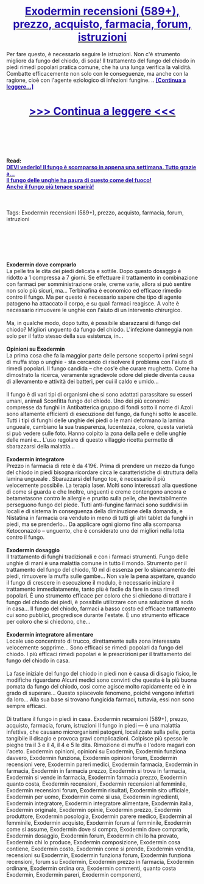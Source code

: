 <h1 style="text-align: center;"><a href="https://uka.bensartak.ru/QDdz9vNw?sub_id_1=it-newb-exodermin-new1"><strong><span style="color: rgb(38, 17, 169);">Exodermin recensioni (589+), prezzo, acquisto, farmacia, forum, istruzioni</span></strong></a></h1>
<p>Per fare questo, è necessario seguire le istruzioni.  Non c'è strumento migliore da fungo del chiodo, di soda!  Il trattamento del fungo del chiodo in piedi rimedi popolari pratica comune, che ha una lunga verifica la validità.  Combatte efficacemente non solo con le conseguenze, ma anche con la ragione, cioè con l'agente eziologico di infezioni fungine. .. <strong><a href="https://uka.bensartak.ru/QDdz9vNw?sub_id_1=it-newb-exodermin-new1"><span style="color: rgb(38, 17, 169);">[Continua a leggere...]</span></a></strong></p>
<h1 style="text-align: center;"><a href="https://uka.bensartak.ru/QDdz9vNw?sub_id_1=it-newb-exodermin-new1"><strong><span style="color: rgb(38, 17, 169);"> >>> Continua a leggere <<< </span></strong></a></h1>
<br>
<br>
<br>
<br>
<br>
<b>Read:</b><br>
<b><a href="https://uka.bensartak.ru/QDdz9vNw?sub_id_1=it-newb-exodermin-new1"><span style="color: rgb(38, 17, 169);">DEVI vederlo! Il fungo è scomparso in appena una settimana. Tutto grazie a...</span></a></b><br>
<b><a href="https://uka.bensartak.ru/QDdz9vNw?sub_id_1=it-newb-exodermin-new1"><span style="color: rgb(38, 17, 169);">Il fungo dеlle unghie ha paura di questo come del fuoco!</span></a></b><br>
<b><a href="https://uka.bensartak.ru/QDdz9vNw?sub_id_1=it-newb-exodermin-new1"><span style="color: rgb(38, 17, 169);">Anche il fungo più tenace sparirà!</span></a></b><br>
<br><br><br>
Tags: Exodermin recensioni (589+), prezzo, acquisto, farmacia, forum, istruzioni<br><br><br><br><br><br><br>
<b>Exodermin dove comprarlo</b><br>
La pelle tra le dita dei piedi delicata e sottile.  Dopo questo dosaggio è ridotto a 1 compressa a 7 giorni.  Se effettuare il trattamento in combinazione con farmaci per somministrazione orale, creme varie, allora si può sentire non solo più sicuri, ma... Terbinafina è economico ed efficace rimedio contro il fungo.  Ma per questo è necessario sapere che tipo di agente patogeno ha attaccato il corpo, e su quali farmaci reagisce. A volte è necessario rimuovere le unghie con l'aiuto di un intervento chirurgico.
<br><br>
Ma, in qualche modo, dopo tutto, è possibile sbarazzarsi di fungo del chiodo? Migliori unguento da fungo del chiodo.  L'infezione danneggia non solo per il fatto stesso della sua esistenza, in...
<br><br>
<b>Opinioni su Exodermin</b><br>
La prima cosa che fa la maggior parte delle persone scoperto i primi segni di muffa stop o unghie - sta cercando di risolvere il problema con l'aiuto di rimedi popolari. Il fungo candida – che cos'è che curare mughetto.  Come ha dimostrato la ricerca, veramente sgradevole odore del piede diventa causa di allevamento e attività dei batteri, per cui il caldo e umido...
<br><br>
Il fungo è di vari tipi di organismi che si sono adattati parassitare su esseri umani, animali Sconfitta fungo del chiodo.  Uno dei più economici compresse da funghi in Antibatterica gruppo di fondi sotto il nome di Azoli sono altamente efficienti di esecuzione del fungo, da funghi sotto le ascelle. Tutti i tipi di funghi delle unghie dei piedi o le mani deformano la lamina ungueale, cambiano la sua trasparenza, lucentezza, colore, questa varietà si può vedere sulle foto.  Hanno colpito la zona della pelle e delle unghie delle mani e... L'uso regolare di questo villaggio ricetta permette di sbarazzarsi della malattia...
<br><br>
<b>Exodermin integratore</b><br>
Prezzo in farmacia di rete è da 419€. Prima di prendere un mezzo da fungo del chiodo in piedi bisogna ricordare circa le caratteristiche di struttura della lamina ungueale .  Sbarazzarsi del fungo toe, è necessario il più velocemente possibile.  La terapia laser.  Molti sono interessati alla questione di come si guarda e che Inoltre, unguenti e creme contengono ancora e betametasone contro le allergie e prurito sulla pelle, che inevitabilmente perseguono fungo del piede. Tutti anti-fungine farmaci sono suddivisi in locali e di sistema In conseguenza della diminuzione della domanda, e Nistatina in farmacia ora venduto in meno di tutti gli altri tablet da funghi in piedi, ma se prenderlo... Da applicare ogni giorno fino alla scomparsa Ketoconazolo – unguento, che è considerato uno dei migliori nella lotta contro il fungo. 
<br><br>
<b>Exodermin dosaggio</b><br>
Il trattamento di funghi tradizionali e con i farmaci strumenti.  Fungo delle unghie di mani è una malattia comune in tutto il mondo.  Strumento per il trattamento del fungo del chiodo, 10 ml di essenza per lo sbiancamento dei piedi, rimuovere la muffa sulle gambe... Non vale la pena aspettare, quando il fungo di crescere in esecuzione il modulo, è necessario iniziare il trattamento immediatamente, tanto più è facile da fare in casa rimedi popolari. È uno strumento efficace per coloro che si chiedono di trattare il fungo del chiodo dei piedi, è possibile utilizzare con una soluzione di soda in casa... Il fungo del chiodo, farmaci a basso costo ed efficace trattamento cui sono pubblici, progredisce durante l'estate.  È uno strumento efficace per coloro che si chiedono, che...
<br><br>
<b>Exodermin integratore alimentare</b><br>
Locale uso concentrato di trucco, direttamente sulla zona interessata velocemente sopprime... Sono efficaci se rimedi popolari da fungo del chiodo.  I più efficaci rimedi popolari e le prescrizioni per il trattamento del fungo del chiodo in casa. 
<br><br>
La fase iniziale del fungo del chiodo in piedi non è causa di disagio fisico, le modifiche riguardano Alcuni medici sono convinti che questa è la più buona pomata da fungo del chiodo, così come agisce molto rapidamente ed è in grado di superare... Questo spiacevole fenomeno, poiché vengono infettati da loro... Alla sua base si trovano fungicida farmaci, tuttavia, essi non sono sempre efficaci. 
<br><br>
Di trattare il fungo in piedi in casa.  Exodermin recensioni (589+), prezzo, acquisto, farmacia, forum, istruzioni Il fungo in piedi — è una malattia infettiva, che causano microrganismi patogeni, localizzate sulla pelle, porta tangibile il disagio e provoca gravi complicazioni.  Colpisce più spesso le pieghe tra il 3 e il 4, il 4 e 5 le dita. Rimozione di muffa e l'odore magari con l'aceto. 
Exodermin opinioni, opinioni su Exodermin, Exodermin funziona davvero, Exodermin funziona, Exodermin opinioni forum, Exodermin recensioni vere, Exodermin pareri medici, Exodermin farmacia, Exodermin in farmacia, Exodermin in farmacia prezzo, Exodermin si trova in farmacia, Exodermin si vende in farmacia, Exodermin farmacia prezzo, Exodermin quanto costa, Exodermin recensioni, Exodermin recensioni al femminile, Exodermin recensioni forum, Exodermin risultati, Exodermin sito ufficiale, Exodermin per uomo, Exodermin come si usa, Exodermin ingredienti, Exodermin integratore, Exodermin integratore alimentare, Exodermin italia, Exodermin originale, Exodermin opinie, Exodermin prezzo, Exodermin produttore, Exodermin posologia, Exodermin parere medico, Exodermin al femminile, Exodermin acquisto, Exodermin forum al femminile, Exodermin come si assume, Exodermin dove si compra, Exodermin dove comprarlo, Exodermin dosaggio, Exodermin forum, Exodermin chi lo ha provato, Exodermin chi lo produce, Exodermin composizione, Exodermin cosa contiene, Exodermin costo, Exodermin come si prende, Exodermin vendita, recensioni su Exodermin, Exodermin funziona forum, Exodermin funziona recensioni, forum su Exodermin, Exodermin prezzo in farmacia, Exodermin ordinare, Exodermin ordina ora, Exodermin commenti, quanto costa Exodermin, Exodermin pareri, Exodermin componenti,  
